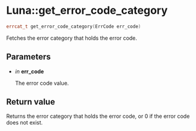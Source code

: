 # Luna::get_error_code_category

```c++
errcat_t get_error_code_category(ErrCode err_code)
```

Fetches the error category that holds the error code. 



## Parameters
* *in* **err_code**

    The error code value. 

## Return value
Returns the error category that holds the error code, or 0 if the error code does not exist. 

